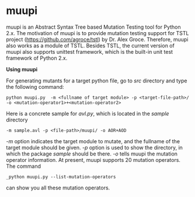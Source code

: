 # muupi

muupi is an Abstract Syntax Tree based Mutation Testing tool for Python 2.x. The motivation of muupi is to provide mutation testing support for TSTL project (https://github.com/agroce/tstl) by Dr. Alex Groce. Therefore, muupi also works as a module of TSTL. Besides TSTL, the current version of muupi also supports unittest framework, which is the built-in unit test framework of Python 2.x.

**Using muupi**



For generating mutants for a target python file, go to _src_ directory and type the following command:

`python muupi.py  -m <fullname of target module> -p <target-file-path>/ -o <mutation-operator1>+<mutation-operator2>`

Here is a concrete sample for _avl.py_, which is located in the _sample_ directory

`-m sample.avl -p <file-path>/muupi/ -o AOR+AOD`

_-m_ option indicates the target module to mutate, and the fullname of the target module should be given.
_-p_ option is used to show the directory, in which the package _sample_ should be there.
_-o_ tells muupi the mutation operator information. At present, muupi supports 20 mutation operators. The command 

`_python muupi.py --list-mutation-operators` 

can show you all these mutation operators.